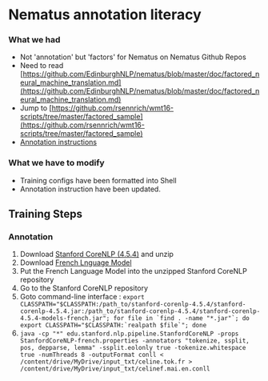 # Nematus annotation literacy


### What we had
- Not 'annotation' but 'factors' for Nematus on Nematus Github Repos 
- Need to read [https://github.com/EdinburghNLP/nematus/blob/master/doc/factored_neural_machine_translation.md](https://github.com/EdinburghNLP/nematus/blob/master/doc/factored_neural_machine_translation.md)
- Jump to [https://github.com/rsennrich/wmt16-scripts/tree/master/factored_sample](https://github.com/rsennrich/wmt16-scripts/tree/master/factored_sample)
- [Annotation instructions](https://github.com/rsennrich/wmt16-scripts/blob/master/factored_sample/README.md)


### What we have to modify
- Training configs have been formatted into Shell
- Annotation instruction have been updated. 

## Training Steps


### Annotation

1. Download [Stanford CoreNLP (4.5.4)](https://nlp.stanford.edu/software/stanford-corenlp-4.5.4.zip) and unzip
2. Download [French Lnguage Model](https://nlp.stanford.edu/software/stanford-corenlp-4.5.4-models-french.jar)
3. Put the French Language Model into the unzipped Stanford CoreNLP repository
4. Go to the Stanford CoreNLP repository 
5. Goto command-line interface : ```export CLASSPATH="$CLASSPATH:/path_to/stanford-corenlp-4.5.4/stanford-corenlp-4.5.4.jar:/path_to/stanford-corenlp-4.5.4/stanford-corenlp-4.5.4-models-french.jar"; for file in `find . -name "*.jar"`; do export CLASSPATH="$CLASSPATH:`realpath $file`"; done```
6. ```java -cp "*" edu.stanford.nlp.pipeline.StanfordCoreNLP -props StanfordCoreNLP-french.properties -annotators "tokenize, ssplit, pos, depparse, lemma" -ssplit.eolonly true -tokenize.whitespace true -numThreads 8 -outputFormat conll < /content/drive/MyDrive/input_txt/celine.tok.fr > /content/drive/MyDrive/input_txt/celinef.mai.en.conll```
